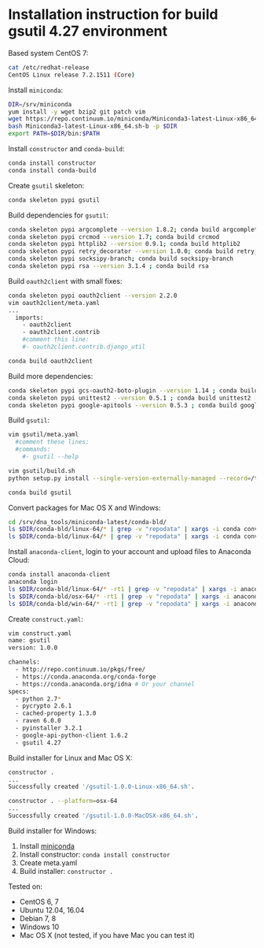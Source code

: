 # Installation instruction for build gsutil 4.27 environment

Based system CentOS 7:
```bash
cat /etc/redhat-release 
CentOS Linux release 7.2.1511 (Core) 
```

Install `miniconda`:
```bash
DIR=/srv/miniconda
yum install -y wget bzip2 git patch vim
wget https://repo.continuum.io/miniconda/Miniconda3-latest-Linux-x86_64.sh
bash Miniconda3-latest-Linux-x86_64.sh-b -p $DIR
export PATH=$DIR/bin:$PATH
```

Install `constructor` and `conda-build`:
```bash
conda install constructor
conda install conda-build
```

Create `gsutil` skeleton:
```bash
conda skeleton pypi gsutil
```

Build dependencies for `gsutil`:
```bash
conda skeleton pypi argcomplete --version 1.8.2; conda build argcomplete
conda skeleton pypi crcmod --version 1.7; conda build crcmod
conda skeleton pypi httplib2 --version 0.9.1; conda build httplib2
conda skeleton pypi retry_decorator --version 1.0.0; conda build retry_decorator
conda skeleton pypi socksipy-branch; conda build socksipy-branch
conda skeleton pypi rsa --version 3.1.4 ; conda build rsa
```

Build `oauth2client` with small fixes:
```bash
conda skeleton pypi oauth2client --version 2.2.0
vim oauth2client/meta.yaml
...
  imports:
    - oauth2client
    - oauth2client.contrib
    #comment this line:
    #- oauth2client.contrib.django_util

conda build oauth2client
```

Build more dependencies:
```bash
conda skeleton pypi gcs-oauth2-boto-plugin --version 1.14 ; conda build gcs-oauth2-boto-plugin
conda skeleton pypi unittest2 --version 0.5.1 ; conda build unittest2
conda skeleton pypi google-apitools --version 0.5.3 ; conda build google-apitools
```

Build `gsutil`:
```bash
vim gsutil/meta.yaml
  #comment these lines:
  #commands:
    #- gsutil --help

vim gsutil/build.sh
python setup.py install --single-version-externally-managed --record=/tmp/record.txt

conda build gsutil
```

Convert packages for Mac OS X and Windows:
```bash
cd /srv/dna_tools/miniconda-latest/conda-bld/
ls $DIR/conda-bld/linux-64/* | grep -v "repodata" | xargs -i conda convert -f --platform osx-64 {}
ls $DIR/conda-bld/linux-64/* | grep -v "repodata" | xargs -i conda convert -f --platform win-64 {}
```

Install `anaconda-client`, login to your account and upload files to Anaconda Cloud:
```bash
conda install anaconda-client
anaconda login
ls $DIR/conda-bld/linux-64/* -rt1 | grep -v "repodata" | xargs -i anaconda upload {}
ls $DIR/conda-bld/osx-64/* -rt1 | grep -v "repodata" | xargs -i anaconda upload {}
ls $DIR/conda-bld/win-64/* -rt1 | grep -v "repodata" | xargs -i anaconda upload {}
```

Create `construct.yaml`:
```bash
vim construct.yaml 
name: gsutil
version: 1.0.0

channels:
  - http://repo.continuum.io/pkgs/free/
  - https://conda.anaconda.org/conda-forge
  - https://conda.anaconda.org/idna # Or your channel
specs:
  - python 2.7*
  - pycrypto 2.6.1
  - cached-property 1.3.0
  - raven 6.0.0
  - pyinstaller 3.2.1
  - google-api-python-client 1.6.2
  - gsutil 4.27
```

Build installer for Linux and Mac OS X:
```bash
constructor .
...
Successfully created '/gsutil-1.0.0-Linux-x86_64.sh'.

constructor . --platform=osx-64
...
Successfully created '/gsutil-1.0.0-MacOSX-x86_64.sh'.
```

Build installer for Windows:
1. Install [miniconda](https://repo.continuum.io/miniconda/Miniconda2-latest-Windows-x86_64.exe)
2. Install constructor: `conda install constructor`
3. Create meta.yaml
4. Build installer: `constructor .`

Tested on:
* CentOS 6, 7
* Ubuntu 12.04, 16.04
* Debian 7, 8
* Windows 10
* Mac OS X (not tested, if you have Mac you can test it)
